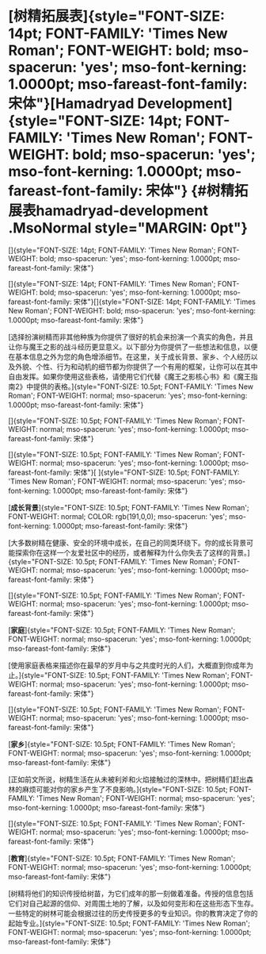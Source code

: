 # [树精拓展表]{style="FONT-SIZE: 14pt; FONT-FAMILY: 'Times New Roman'; FONT-WEIGHT: bold; mso-spacerun: 'yes'; mso-font-kerning: 1.0000pt; mso-fareast-font-family: 宋体"}[Hamadryad Development]{style="FONT-SIZE: 14pt; FONT-FAMILY: 'Times New Roman'; FONT-WEIGHT: bold; mso-spacerun: 'yes'; mso-font-kerning: 1.0000pt; mso-fareast-font-family: 宋体"} {#树精拓展表hamadryad-development .MsoNormal style="MARGIN: 0pt"}

[]{style="FONT-SIZE: 14pt; FONT-FAMILY: 'Times New Roman'; FONT-WEIGHT: bold; mso-spacerun: 'yes'; mso-font-kerning: 1.0000pt; mso-fareast-font-family: 宋体"} 

[]{style="FONT-SIZE: 14pt; FONT-FAMILY: 'Times New Roman'; FONT-WEIGHT: bold; mso-spacerun: 'yes'; mso-font-kerning: 1.0000pt; mso-fareast-font-family: 宋体"}[]{style="FONT-SIZE: 14pt; FONT-FAMILY: 'Times New Roman'; FONT-WEIGHT: bold; mso-spacerun: 'yes'; mso-font-kerning: 1.0000pt; mso-fareast-font-family: 宋体"}

[选择扮演树精而非其他种族为你提供了很好的机会来扮演一个真实的角色，并且让你与魔王之影的战斗经历更显意义。以下部分为你提供了一些想法和信息，以便在基本信息之外为您的角色增添细节。在这里，关于成长背景、家乡、个人经历以及外貌、个性、行为和动机的细节都为你提供了一个有用的框架，让你可以在其中自由发挥。如果你使用这些表格，请使用它们代替《魔王之影核心书》和《魔王指南2》中提供的表格。]{style="FONT-SIZE: 10.5pt; FONT-FAMILY: 'Times New Roman'; FONT-WEIGHT: normal; mso-spacerun: 'yes'; mso-font-kerning: 1.0000pt; mso-fareast-font-family: 宋体"}

[]{style="FONT-SIZE: 10.5pt; FONT-FAMILY: 'Times New Roman'; FONT-WEIGHT: normal; mso-spacerun: 'yes'; mso-font-kerning: 1.0000pt; mso-fareast-font-family: 宋体"} 

[]{style="FONT-SIZE: 10.5pt; FONT-FAMILY: 'Times New Roman'; FONT-WEIGHT: normal; mso-spacerun: 'yes'; mso-font-kerning: 1.0000pt; mso-fareast-font-family: 宋体"}[
]{style="FONT-SIZE: 10.5pt; FONT-FAMILY: 'Times New Roman'; FONT-WEIGHT: normal; mso-spacerun: 'yes'; mso-font-kerning: 1.0000pt; mso-fareast-font-family: 宋体"}

[**成长背景**]{style="FONT-SIZE: 10.5pt; FONT-FAMILY: 'Times New Roman'; FONT-WEIGHT: normal; COLOR: rgb(191,0,0); mso-spacerun: 'yes'; mso-font-kerning: 1.0000pt; mso-fareast-font-family: 宋体"}

[大多数树精在健康、安全的环境中成长，在自己的同类环绕下。你的成长背景可能探索你在这样一个友爱社区中的经历，或者解释为什么你失去了这样的背景。]{style="FONT-SIZE: 10.5pt; FONT-FAMILY: 'Times New Roman'; FONT-WEIGHT: normal; mso-spacerun: 'yes'; mso-font-kerning: 1.0000pt; mso-fareast-font-family: 宋体"}

[]{style="FONT-SIZE: 10.5pt; FONT-FAMILY: 'Times New Roman'; FONT-WEIGHT: normal; mso-spacerun: 'yes'; mso-font-kerning: 1.0000pt; mso-fareast-font-family: 宋体"} 

[**家庭**]{style="FONT-SIZE: 10.5pt; FONT-FAMILY: 'Times New Roman'; FONT-WEIGHT: normal; mso-spacerun: 'yes'; mso-font-kerning: 1.0000pt; mso-fareast-font-family: 宋体"}

[使用家庭表格来描述你在最早的岁月中与之共度时光的人们，大概直到你成年为止。]{style="FONT-SIZE: 10.5pt; FONT-FAMILY: 'Times New Roman'; FONT-WEIGHT: normal; mso-spacerun: 'yes'; mso-font-kerning: 1.0000pt; mso-fareast-font-family: 宋体"}

[]{style="FONT-SIZE: 10.5pt; FONT-FAMILY: 'Times New Roman'; FONT-WEIGHT: normal; mso-spacerun: 'yes'; mso-font-kerning: 1.0000pt; mso-fareast-font-family: 宋体"} 

[**家乡**]{style="FONT-SIZE: 10.5pt; FONT-FAMILY: 'Times New Roman'; FONT-WEIGHT: normal; mso-spacerun: 'yes'; mso-font-kerning: 1.0000pt; mso-fareast-font-family: 宋体"}

[正如前文所说，树精生活在从未被利斧和火焰接触过的深林中。把树精们赶出森林的麻烦可能对你的家乡产生了不良影响。]{style="FONT-SIZE: 10.5pt; FONT-FAMILY: 'Times New Roman'; FONT-WEIGHT: normal; mso-spacerun: 'yes'; mso-font-kerning: 1.0000pt; mso-fareast-font-family: 宋体"}

[]{style="FONT-SIZE: 10.5pt; FONT-FAMILY: 'Times New Roman'; FONT-WEIGHT: normal; mso-spacerun: 'yes'; mso-font-kerning: 1.0000pt; mso-fareast-font-family: 宋体"} 

[**教育**]{style="FONT-SIZE: 10.5pt; FONT-FAMILY: 'Times New Roman'; FONT-WEIGHT: normal; mso-spacerun: 'yes'; mso-font-kerning: 1.0000pt; mso-fareast-font-family: 宋体"}

[树精将他们的知识传授给树苗，为它们成年的那一刻做着准备。传授的信息包括它们对自己起源的信仰、对周围土地的了解，以及如何变形和在这些形态下生存。一些特定的树林可能会根据过往的历史传授更多的专业知识。你的教育决定了你的起始专业。]{style="FONT-SIZE: 10.5pt; FONT-FAMILY: 'Times New Roman'; FONT-WEIGHT: normal; mso-spacerun: 'yes'; mso-font-kerning: 1.0000pt; mso-fareast-font-family: 宋体"}

